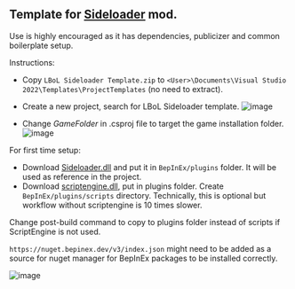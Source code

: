 ## Template for [Sideloader](https://github.com/Neoshrimp/LBoL-Entity-Sideloader/tree/master) mod.

Use is highly encouraged as it has dependencies, publicizer and common boilerplate setup.


Instructions:
- Copy `LBoL Sideloader Template.zip` to `<User>\Documents\Visual Studio 2022\Templates\ProjectTemplates` (no need to extract).

- Create a new project, search for LBoL Sideloader template.
![image](https://user-images.githubusercontent.com/89428565/236344254-6eefaa12-c897-4406-867c-1abfa2259f65.png)


- Change _GameFolder_ in .csproj file to target the game installation folder.
![image](https://user-images.githubusercontent.com/89428565/236344281-02c506b5-42bf-4398-a8fc-19a07d727785.png)


For first time setup:
- Download [Sideloader.dll](https://github.com/Neoshrimp/LBoL-Entity-Sideloader/blob/master/src/LBoL-Entity-Sideloader/LBoL-Entity-Sideloader.dll) and put it in `BepInEx/plugins` folder. It will be used as reference in the project.
- Download [scriptengine.dll](https://github.com/Neoshrimp/BepInEx.Debug/blob/master/src/ScriptEngine/ScriptEngine.dll), put in plugins folder. Create `BepInEx/plugins/scripts` directory. Technically, this is optional but workflow without scriptengine is 10 times slower.

Change post-build command to copy to plugins folder instead of scripts if ScriptEngine is not used.

`https://nuget.bepinex.dev/v3/index.json` might need to be added as a source for nuget manager for BepInEx packages to be installed correctly.

![image](https://user-images.githubusercontent.com/89428565/236344506-aeba2284-a134-418c-aa65-39967290f6cc.png)
